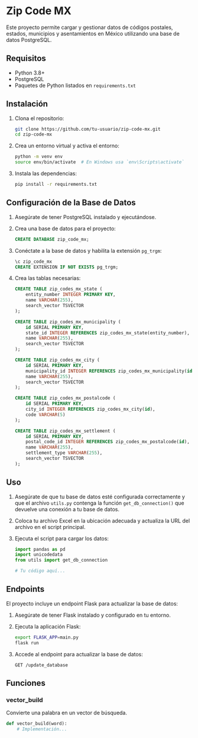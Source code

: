 # Zip Code MX

Este proyecto permite cargar y gestionar datos de códigos postales, estados, municipios y asentamientos en México utilizando una base de datos PostgreSQL.

## Requisitos

- Python 3.8+
- PostgreSQL
- Paquetes de Python listados en `requirements.txt`

## Instalación

1. Clona el repositorio:

    ```bash
    git clone https://github.com/tu-usuario/zip-code-mx.git
    cd zip-code-mx
    ```

2. Crea un entorno virtual y activa el entorno:

    ```bash
    python -m venv env
    source env/bin/activate  # En Windows usa `env\Scripts\activate`
    ```

3. Instala las dependencias:

    ```bash
    pip install -r requirements.txt
    ```

## Configuración de la Base de Datos

1. Asegúrate de tener PostgreSQL instalado y ejecutándose.

2. Crea una base de datos para el proyecto:

    ```sql
    CREATE DATABASE zip_code_mx;
    ```

3. Conéctate a la base de datos y habilita la extensión `pg_trgm`:

    ```sql
    \c zip_code_mx
    CREATE EXTENSION IF NOT EXISTS pg_trgm;
    ```

4. Crea las tablas necesarias:

    ```sql
    CREATE TABLE zip_codes_mx_state (
        entity_number INTEGER PRIMARY KEY,
        name VARCHAR(255),
        search_vector TSVECTOR
    );

    CREATE TABLE zip_codes_mx_municipality (
        id SERIAL PRIMARY KEY,
        state_id INTEGER REFERENCES zip_codes_mx_state(entity_number),
        name VARCHAR(255),
        search_vector TSVECTOR
    );

    CREATE TABLE zip_codes_mx_city (
        id SERIAL PRIMARY KEY,
        municipality_id INTEGER REFERENCES zip_codes_mx_municipality(id),
        name VARCHAR(255),
        search_vector TSVECTOR
    );

    CREATE TABLE zip_codes_mx_postalcode (
        id SERIAL PRIMARY KEY,
        city_id INTEGER REFERENCES zip_codes_mx_city(id),
        code VARCHAR(5)
    );

    CREATE TABLE zip_codes_mx_settlement (
        id SERIAL PRIMARY KEY,
        postal_code_id INTEGER REFERENCES zip_codes_mx_postalcode(id),
        name VARCHAR(255),
        settlement_type VARCHAR(255),
        search_vector TSVECTOR
    );
    ```

## Uso

1. Asegúrate de que tu base de datos esté configurada correctamente y que el archivo `utils.py` contenga la función `get_db_connection()` que devuelve una conexión a tu base de datos.

2. Coloca tu archivo Excel en la ubicación adecuada y actualiza la URL del archivo en el script principal.

3. Ejecuta el script para cargar los datos:

    ```python
    import pandas as pd
    import unicodedata
    from utils import get_db_connection

    # Tu código aquí...
    ```

## Endpoints

El proyecto incluye un endpoint Flask para actualizar la base de datos:

1. Asegúrate de tener Flask instalado y configurado en tu entorno.

2. Ejecuta la aplicación Flask:

    ```bash
    export FLASK_APP=main.py
    flask run
    ```

3. Accede al endpoint para actualizar la base de datos:

    ```
    GET /update_database
    ```

## Funciones

### vector_build

Convierte una palabra en un vector de búsqueda.

```python
def vector_build(word):
    # Implementación...
